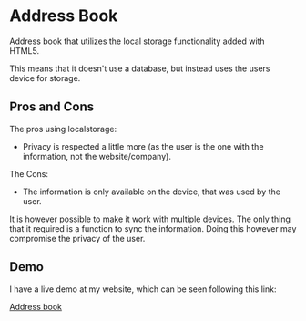 # Address Book
Address book that utilizes the local storage functionality added with HTML5.

This means that it doesn't use a database, but instead uses the users device for storage.

## Pros and Cons

The pros using localstorage:
- Privacy is respected a little more (as the user is the one with the information, not the website/company).

The Cons:
- The information is only available on the device, that was used by the user.

It is however possible to make it work with multiple devices. The only thing that it required is a function to sync the information. Doing this however may compromise the privacy of the user.

## Demo
I have a live demo at my website, which can be seen following this link:

[Address book](http://lab.darkrune.dk/adressbook/)
